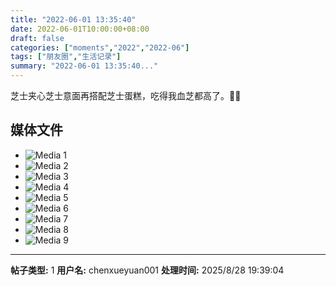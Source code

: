```yaml
---
title: "2022-06-01 13:35:40"
date: 2022-06-01T10:00:00+08:00
draft: false
categories: ["moments","2022","2022-06"]
tags: ["朋友圈","生活记录"]
summary: "2022-06-01 13:35:40..."
---
```


芝士夹心芝士意面再搭配芝士蛋糕，吃得我血芝都高了。😮‍💨

## 媒体文件

- ![Media 1](/Moments/photos/2022-06-01/202206011335400.jpg)
- ![Media 2](/Moments/photos/2022-06-01/202206011335401.jpg)
- ![Media 3](/Moments/photos/2022-06-01/202206011335402.jpg)
- ![Media 4](/Moments/photos/2022-06-01/202206011335403.jpg)
- ![Media 5](/Moments/photos/2022-06-01/202206011335404.jpg)
- ![Media 6](/Moments/photos/2022-06-01/202206011335405.jpg)
- ![Media 7](/Moments/photos/2022-06-01/202206011335406.jpg)
- ![Media 8](/Moments/photos/2022-06-01/202206011335407.jpg)
- ![Media 9](/Moments/photos/2022-06-01/202206011335408.jpg)

---

**帖子类型:** 1
**用户名:** chenxueyuan001
**处理时间:** 2025/8/28 19:39:04